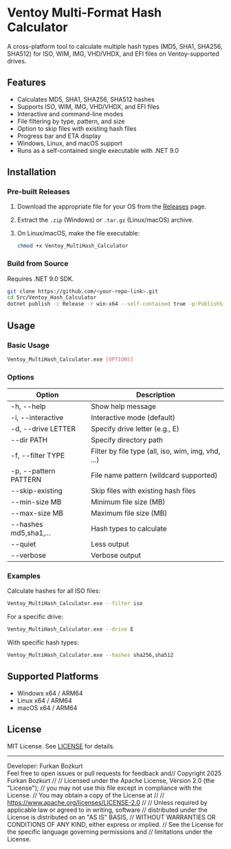 # Ventoy Multi-Format Hash Calculator

A cross-platform tool to calculate multiple hash types (MD5, SHA1, SHA256, SHA512) for ISO, WIM, IMG, VHD/VHDX, and EFI files on Ventoy-supported drives.

## Features

- Calculates MD5, SHA1, SHA256, SHA512 hashes
- Supports ISO, WIM, IMG, VHD/VHDX, and EFI files
- Interactive and command-line modes
- File filtering by type, pattern, and size
- Option to skip files with existing hash files
- Progress bar and ETA display
- Windows, Linux, and macOS support
- Runs as a self-contained single executable with .NET 9.0

## Installation

### Pre-built Releases

1. Download the appropriate file for your OS from the [Releases](https://github.com/<your-repo-link>/releases) page.
2. Extract the `.zip` (Windows) or `.tar.gz` (Linux/macOS) archive.
3. On Linux/macOS, make the file executable:

   ```sh
   chmod +x Ventoy_MultiHash_Calculator
   ```

### Build from Source

Requires .NET 9.0 SDK.

```sh
git clone https://github.com/<your-repo-link>.git
cd Src/Ventoy_Hash_Calculator
dotnet publish -c Release -r win-x64 --self-contained true -p:PublishSingleFile=true
```

## Usage

### Basic Usage

```sh
Ventoy_MultiHash_Calculator.exe [OPTIONS]
```

### Options

| Option                   | Description                                              |
|--------------------------|---------------------------------------------------------|
| -h, --help               | Show help message                                       |
| -i, --interactive        | Interactive mode (default)                              |
| -d, --drive LETTER       | Specify drive letter (e.g., E)                          |
| --dir PATH               | Specify directory path                                  |
| -f, --filter TYPE        | Filter by file type (all, iso, wim, img, vhd, ...)      |
| -p, --pattern PATTERN    | File name pattern (wildcard supported)                  |
| --skip-existing          | Skip files with existing hash files                     |
| --min-size MB            | Minimum file size (MB)                                  |
| --max-size MB            | Maximum file size (MB)                                  |
| --hashes md5,sha1,...    | Hash types to calculate                                 |
| --quiet                  | Less output                                             |
| --verbose                | Verbose output                                          |

### Examples

Calculate hashes for all ISO files:

```sh
Ventoy_MultiHash_Calculator.exe --filter iso
```

For a specific drive:

```sh
Ventoy_MultiHash_Calculator.exe --drive E
```

With specific hash types:

```sh
Ventoy_MultiHash_Calculator.exe --hashes sha256,sha512
```

## Supported Platforms

- Windows x64 / ARM64
- Linux x64 / ARM64
- macOS x64 / ARM64

## License

MIT License. See [LICENSE](LICENSE) for details.

---

Developer: Furkan Bozkurt  
Feel free to open issues or pull requests for feedback and// Copyright 2025 Furkan Bozkurt
//
// Licensed under the Apache License, Version 2.0 (the "License");
// you may not use this file except in compliance with the License.
// You may obtain a copy of the License at
//
//     <https://www.apache.org/licenses/LICENSE-2.0>
//
// Unless required by applicable law or agreed to in writing, software
// distributed under the License is distributed on an "AS IS" BASIS,
// WITHOUT WARRANTIES OR CONDITIONS OF ANY KIND, either express or implied.
// See the License for the specific language governing permissions and
// limitations under the License.
